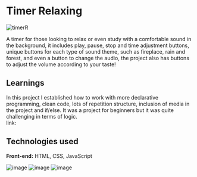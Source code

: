 
# Timer Relaxing
![timerR](https://github.com/user-attachments/assets/7c48af03-250b-4c47-bbf3-2f315adbb807)


A timer for those looking to relax or even study with a comfortable sound in the background, it includes play, pause, stop and time adjustment buttons, unique buttons for each type of sound theme, such as fireplace, rain and forest, and even a button to change the audio, the project also has buttons to adjust the volume according to your taste!

## Learnings

In this project I established how to work with more declarative programming, clean code, lots of repetition structure, inclusion of media in the project and if/else. It was a project for beginners but it was quite challenging in terms of logic.
</br>
link: 


## Technologies used

**Front-end:** HTML, CSS, JavaScript


![image](https://github.com/user-attachments/assets/3ff9cab9-ceed-4102-b805-3928e56822c3) ![image](https://github.com/user-attachments/assets/b68387fd-bd9f-4197-82da-118cf161f74d) ![image](https://github.com/user-attachments/assets/be60b360-351b-47d4-b08b-edb7b25019b7)





